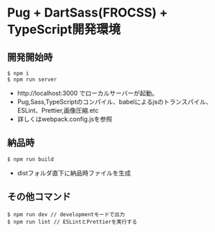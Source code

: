 # Pug + DartSass(FROCSS) + TypeScript開発環境

## 開発開始時
```
$ npm i
$ npm run server
```
- http://localhost:3000 でローカルサーバーが起動。
- Pug,Sass,TypeScriptのコンパイル、babelによるjsのトランスパイル、ESLint、Prettier,画像圧縮.etc
- 詳しくはwebpack.config.jsを参照

## 納品時

```
$ npm run build
```
- distフォルダ直下に納品時ファイルを生成

## その他コマンド
```
$ npm run dev // developmentモードで出力
$ npm run lint // ESLintとPrettierを実行する
```